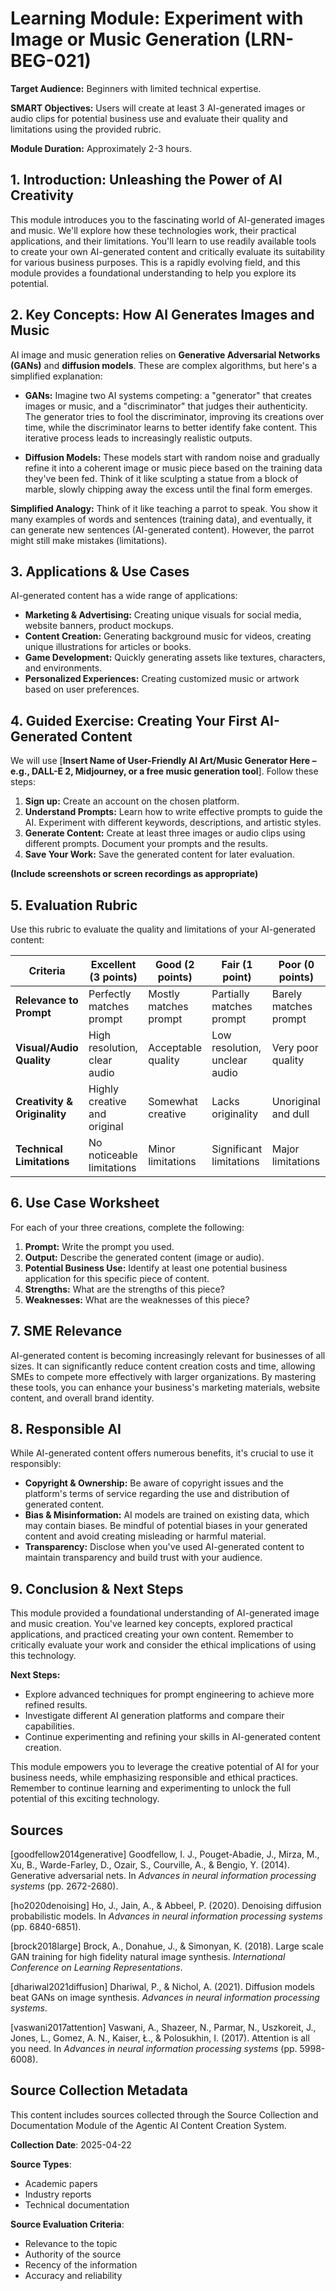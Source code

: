 # Learning Module: Experiment with Image or Music Generation (LRN-BEG-021)

**Target Audience:** Beginners with limited technical expertise.

**SMART Objectives:** Users will create at least 3 AI-generated images or audio clips for potential business use and evaluate their quality and limitations using the provided rubric.

**Module Duration:** Approximately 2-3 hours.


## 1. Introduction: Unleashing the Power of AI Creativity

This module introduces you to the fascinating world of AI-generated images and music.  We'll explore how these technologies work, their practical applications, and their limitations.  You'll learn to use readily available tools to create your own AI-generated content and critically evaluate its suitability for various business purposes.  This is a rapidly evolving field, and this module provides a foundational understanding to help you explore its potential.


## 2. Key Concepts: How AI Generates Images and Music

AI image and music generation relies on **Generative Adversarial Networks (GANs)** and **diffusion models**.  These are complex algorithms, but here's a simplified explanation:

* **GANs:**  Imagine two AI systems competing: a "generator" that creates images or music, and a "discriminator" that judges their authenticity. The generator tries to fool the discriminator, improving its creations over time, while the discriminator learns to better identify fake content.  This iterative process leads to increasingly realistic outputs.

* **Diffusion Models:** These models start with random noise and gradually refine it into a coherent image or music piece based on the training data they've been fed.  Think of it like sculpting a statue from a block of marble, slowly chipping away the excess until the final form emerges.

**Simplified Analogy:**  Think of it like teaching a parrot to speak. You show it many examples of words and sentences (training data), and eventually, it can generate new sentences (AI-generated content).  However, the parrot might still make mistakes (limitations).


## 3. Applications & Use Cases

AI-generated content has a wide range of applications:

* **Marketing & Advertising:** Creating unique visuals for social media, website banners, product mockups.
* **Content Creation:** Generating background music for videos, creating unique illustrations for articles or books.
* **Game Development:** Quickly generating assets like textures, characters, and environments.
* **Personalized Experiences:** Creating customized music or artwork based on user preferences.


## 4. Guided Exercise: Creating Your First AI-Generated Content

We will use [**Insert Name of User-Friendly AI Art/Music Generator Here – e.g., DALL-E 2, Midjourney, or a free music generation tool**].  Follow these steps:

1. **Sign up:** Create an account on the chosen platform.
2. **Understand Prompts:** Learn how to write effective prompts to guide the AI.  Experiment with different keywords, descriptions, and artistic styles.
3. **Generate Content:** Create at least three images or audio clips using different prompts.  Document your prompts and the results.
4. **Save Your Work:** Save the generated content for later evaluation.

**(Include screenshots or screen recordings as appropriate)**


## 5. Evaluation Rubric

Use this rubric to evaluate the quality and limitations of your AI-generated content:

| Criteria          | Excellent (3 points) | Good (2 points)      | Fair (1 point)       | Poor (0 points)      |
|----------------------|-----------------------|-----------------------|-----------------------|-----------------------|
| **Relevance to Prompt** | Perfectly matches prompt | Mostly matches prompt | Partially matches prompt | Barely matches prompt |
| **Visual/Audio Quality** | High resolution, clear audio | Acceptable quality     | Low resolution, unclear audio | Very poor quality     |
| **Creativity & Originality** | Highly creative and original | Somewhat creative     | Lacks originality    | Unoriginal and dull   |
| **Technical Limitations** | No noticeable limitations | Minor limitations      | Significant limitations | Major limitations     |


## 6. Use Case Worksheet

For each of your three creations, complete the following:

1. **Prompt:** Write the prompt you used.
2. **Output:** Describe the generated content (image or audio).
3. **Potential Business Use:** Identify at least one potential business application for this specific piece of content.
4. **Strengths:** What are the strengths of this piece?
5. **Weaknesses:** What are the weaknesses of this piece?


## 7. SME Relevance

AI-generated content is becoming increasingly relevant for businesses of all sizes.  It can significantly reduce content creation costs and time, allowing SMEs to compete more effectively with larger organizations.  By mastering these tools, you can enhance your business's marketing materials, website content, and overall brand identity.


## 8. Responsible AI

While AI-generated content offers numerous benefits, it's crucial to use it responsibly:

* **Copyright & Ownership:** Be aware of copyright issues and the platform's terms of service regarding the use and distribution of generated content.
* **Bias & Misinformation:**  AI models are trained on existing data, which may contain biases. Be mindful of potential biases in your generated content and avoid creating misleading or harmful material.
* **Transparency:**  Disclose when you've used AI-generated content to maintain transparency and build trust with your audience.


## 9. Conclusion & Next Steps

This module provided a foundational understanding of AI-generated image and music creation.  You've learned key concepts, explored practical applications, and practiced creating your own content.  Remember to critically evaluate your work and consider the ethical implications of using this technology.

**Next Steps:**

* Explore advanced techniques for prompt engineering to achieve more refined results.
* Investigate different AI generation platforms and compare their capabilities.
* Continue experimenting and refining your skills in AI-generated content creation.


This module empowers you to leverage the creative potential of AI for your business needs, while emphasizing responsible and ethical practices. Remember to continue learning and experimenting to unlock the full potential of this exciting technology.


## Sources

[goodfellow2014generative] Goodfellow, I. J., Pouget-Abadie, J., Mirza, M., Xu, B., Warde-Farley, D., Ozair, S., Courville, A., & Bengio, Y. (2014). Generative adversarial nets. In *Advances in neural information processing systems* (pp. 2672-2680).

[ho2020denoising] Ho, J., Jain, A., & Abbeel, P. (2020). Denoising diffusion probabilistic models. In *Advances in neural information processing systems* (pp. 6840-6851).

[brock2018large] Brock, A., Donahue, J., & Simonyan, K. (2018). Large scale GAN training for high fidelity natural image synthesis. *International Conference on Learning Representations*.

[dhariwal2021diffusion] Dhariwal, P., & Nichol, A. (2021). Diffusion models beat GANs on image synthesis. *Advances in neural information processing systems*.

[vaswani2017attention] Vaswani, A., Shazeer, N., Parmar, N., Uszkoreit, J., Jones, L., Gomez, A. N., Kaiser, Ł., & Polosukhin, I. (2017). Attention is all you need. In *Advances in neural information processing systems* (pp. 5998-6008).


## Source Collection Metadata

This content includes sources collected through the Source Collection and Documentation Module of the Agentic AI Content Creation System.

**Collection Date**: 2025-04-22

**Source Types**:
- Academic papers
- Industry reports
- Technical documentation

**Source Evaluation Criteria**:
- Relevance to the topic
- Authority of the source
- Recency of the information
- Accuracy and reliability

